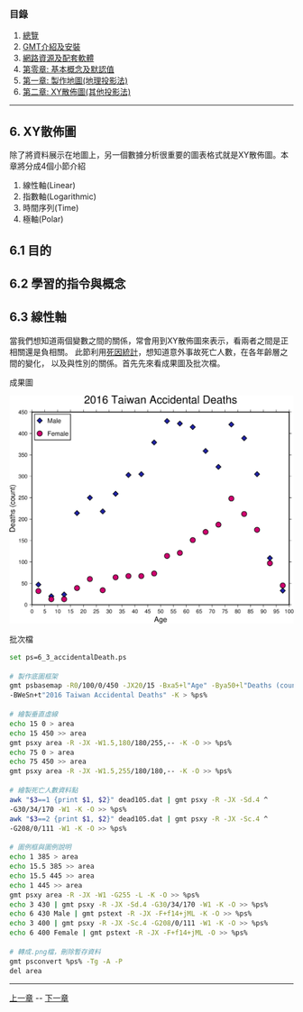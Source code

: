
### 目錄
1. [總覽](/index.md)
2. [GMT介紹及安裝](/intro_install.md)
3. [網路資源及配套軟體](/net_software.md)
4. [第零章: 基本概念及默認值](/basic_defaults.md)
5. [第一章: 製作地圖(地理投影法)](/projection.md)
6. [第二章: XY散佈圖(其他投影法)](/xy_figure.md)

---

## 6. XY散佈圖
除了將資料展示在地圖上，另一個數據分析很重要的圖表格式就是XY散佈圖。本章將分成4個小節介紹
1. 線性軸(Linear)
2. 指數軸(Logarithmic)
3. 時間序列(Time)
4. 極軸(Polar)

## 6.1 目的

## 6.2 學習的指令與概念

## 6.3 線性軸
當我們想知道兩個變數之間的關係，常會用到XY散佈圖來表示，看兩者之間是正相關還是負相關。
此節利用[死因統計](https://data.gov.tw/dataset/5965)，想知道意外事故死亡人數，在各年齡層之間的變化，
以及與性別的關係。首先先來看成果圖及批次檔。

成果圖
<p align="center">
  <img src="fig/6_3_accidentalDeath_1.png"/>
</p>

批次檔
```bash
set ps=6_3_accidentalDeath.ps

# 製作底圖框架
gmt psbasemap -R0/100/0/450 -JX20/15 -Bxa5+l"Age" -Bya50+l"Deaths (count)" ^
-BWeSn+t"2016 Taiwan Accidental Deaths" -K > %ps%

# 繪製垂直虛線
echo 15 0 > area
echo 15 450 >> area
gmt psxy area -R -JX -W1.5,180/180/255,-- -K -O >> %ps%
echo 75 0 > area
echo 75 450 >> area
gmt psxy area -R -JX -W1.5,255/180/180,-- -K -O >> %ps%

# 繪製死亡人數資料點
awk "$3==1 {print $1, $2}" dead105.dat | gmt psxy -R -JX -Sd.4 ^
-G30/34/170 -W1 -K -O >> %ps%
awk "$3==2 {print $1, $2}" dead105.dat | gmt psxy -R -JX -Sc.4 ^
-G208/0/111 -W1 -K -O >> %ps%

# 圖例框與圖例說明
echo 1 385 > area
echo 15.5 385 >> area
echo 15.5 445 >> area
echo 1 445 >> area
gmt psxy area -R -JX -W1 -G255 -L -K -O >> %ps%
echo 3 430 | gmt psxy -R -JX -Sd.4 -G30/34/170 -W1 -K -O >> %ps%
echo 6 430 Male | gmt pstext -R -JX -F+f14+jML -K -O >> %ps%
echo 3 400 | gmt psxy -R -JX -Sc.4 -G208/0/111 -W1 -K -O >> %ps%
echo 6 400 Female | gmt pstext -R -JX -F+f14+jML -O >> %ps%

# 轉成.png檔，刪除暫存資料
gmt psconvert %ps% -Tg -A -P
del area
```

---

[上一章](/projection.md) -- [下一章](/xy_figure.md)
